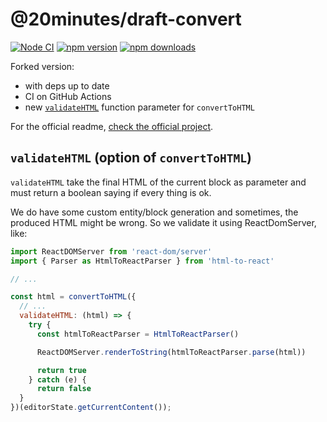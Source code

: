 @20minutes/draft-convert
===============

[![Node CI](https://github.com/20minutes/draft-convert/actions/workflows/ci.yml/badge.svg)](https://github.com/20minutes/draft-convert/actions/workflows/ci.yml)
[![npm version](https://badge.fury.io/js/@20minutes%2Fdraft-convert.svg)](https://badge.fury.io/js/@20minutes%2Fdraft-convert)
[![npm downloads](https://img.shields.io/npm/dt/@20minutes%2Fdraft-convert.svg?style=flat)](https://www.npmjs.com/package/@20minutes%2Fdraft-convert)

Forked version:
- with deps up to date
- CI on GitHub Actions
- new [`validateHTML`](#validatehtml-option-of-converttohtml) function parameter for `convertToHTML`

For the official readme, [check the official project](https://github.com/HubSpot/draft-convert).

## `validateHTML` (option of `convertToHTML`)

`validateHTML` take the final HTML of the current block as parameter and must return a boolean saying if every thing is ok.

We do have some custom entity/block generation and sometimes, the produced HTML might be wrong. So we validate it using ReactDomServer, like:


```js
import ReactDOMServer from 'react-dom/server'
import { Parser as HtmlToReactParser } from 'html-to-react'

// ...

const html = convertToHTML({
  // ...
  validateHTML: (html) => {
    try {
      const htmlToReactParser = HtmlToReactParser()

      ReactDOMServer.renderToString(htmlToReactParser.parse(html))

      return true
    } catch (e) {
      return false
  }
})(editorState.getCurrentContent());
````
